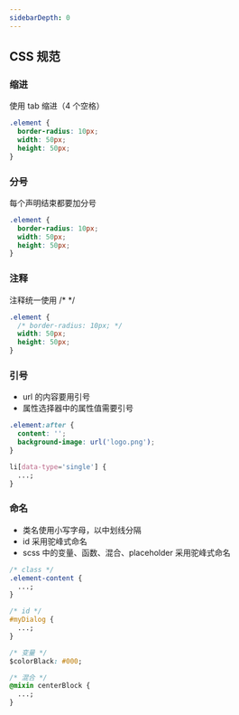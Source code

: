 ```yaml
---
sidebarDepth: 0
---
```


## CSS 规范

### 缩进

使用 tab 缩进（4 个空格）

```css
.element {
  border-radius: 10px;
  width: 50px;
  height: 50px;
}
```

### 分号

每个声明结束都要加分号

```css
.element {
  border-radius: 10px;
  width: 50px;
  height: 50px;
}
```

### 注释

注释统一使用 /\* \*/

```css
.element {
  /* border-radius: 10px; */
  width: 50px;
  height: 50px;
}
```

### 引号

- url 的内容要用引号
- 属性选择器中的属性值需要引号

```css
.element:after {
  content: '';
  background-image: url('logo.png');
}

li[data-type='single'] {
  ...;
}
```

### 命名

- 类名使用小写字母，以中划线分隔
- id 采用驼峰式命名
- scss 中的变量、函数、混合、placeholder 采用驼峰式命名

```css
/* class */
.element-content {
  ...;
}

/* id */
#myDialog {
  ...;
}

/* 变量 */
$colorBlack: #000;

/* 混合 */
@mixin centerBlock {
  ...;
}
```
